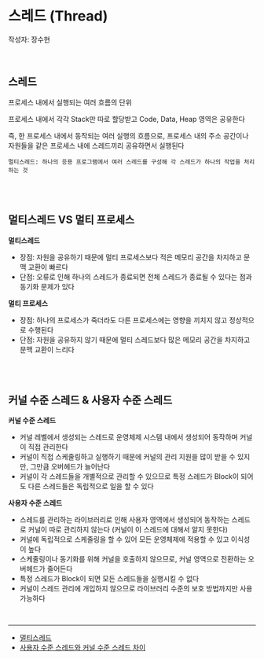 # 스레드 (Thread)
작성자: 장수현

<br>

## 스레드

프로세스 내에서 실행되는 여러 흐름의 단위

프로세스 내에서 각각 Stack만 따로 할당받고 Code, Data, Heap 영역은 공유한다

즉, 한 프로세스 내에서 동작되는 여러 실행의 흐름으로, 프로세스 내의 주소 공간이나 자원들을 같은 프로세스 내에 스레드끼리 공유하면서 실행된다

```멀티스레드: 하나의 응용 프로그램에서 여러 스레드를 구성해 각 스레드가 하나의 작업을 처리하는 것```

<br><br>

## 멀티스레드 VS 멀티 프로세스

**멀티스레드**
- 장점: 자원을 공유하기 때문에 멀티 프로세스보다 적은 메모리 공간을 차지하고 문맥 교환이 빠르다
- 단점: 오류로 인해 하나의 스레드가 종료되면 전체 스레드가 종료될 수 있다는 점과 동기화 문제가 있다

**멀티 프로세스**
- 장점: 하나의 프로세스가 죽더라도 다른 프로세스에는 영향을 끼치지 않고 정상적으로 수행된다
- 단점: 자원을 공유하지 않기 때문에 멀티 스레드보다 많은 메모리 공간을 차지하고 문맥 교환이 느리다

<br><br>

## 커널 수준 스레드 & 사용자 수준 스레드

**커널 수준 스레드**
- 커널 레벨에서 생성되는 스레드로 운영체제 시스템 내에서 생성되어 동작하며 커널이 직접 관리한다
- 커널이 직접 스케줄링하고 실행하기 때문에 커널의 관리 지원을 많이 받을 수 있지만, 그만큼 오버헤드가 늘어난다
- 커널이 각 스레드들을 개별적으로 관리할 수 있으므로 특정 스레드가 Block이 되어도 다른 스레드들은 독립적으로 일을 할 수 있다

**사용자 수준 스레드**
-  스레드를 관리하는 라이브러리로 인해 사용자 영역에서 생성되어 동작하는 스레드로 커널이 따로 관리하지 않는다 (커널이 이 스레드에 대해서 알지 못한다)
- 커널에 독립적으로 스케줄링을 할 수 있어 모든 운영체제에 적용할 수 있고 이식성이 높다
- 스케줄링이나 동기화를 위해 커널을 호출하지 않으므로, 커널 영역으로 전환하는 오버헤드가 줄어든다
- 특정 스레드가 Block이 되면 모든 스레드들을 실행시킬 수 없다
- 커널이 스레드 관리에 개입하지 않으므로 라이브러리 수준의 보호 방법까지만 사용 가능하다

<br>

---
- [멀티스레드](https://github.com/JaeYeopHan/Interview_Question_for_Beginner/tree/master/OS#%EB%A9%80%ED%8B%B0-%EC%8A%A4%EB%A0%88%EB%93%9C)
- [사용자 수준 스레드와 커널 수준 스레드 차이](https://helloinyong.tistory.com/293)